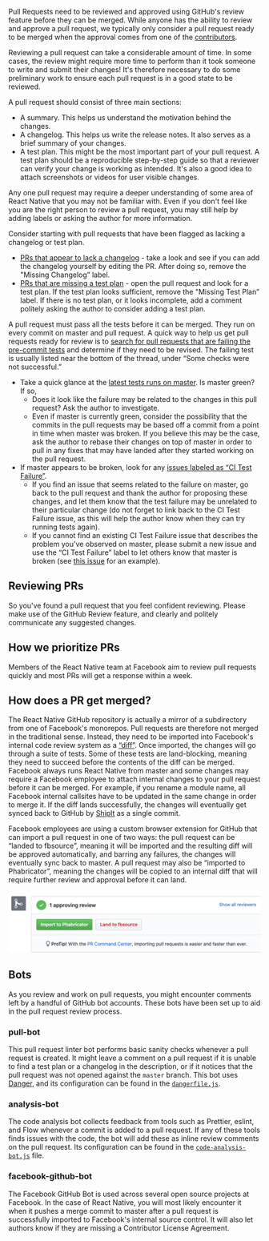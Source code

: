 Pull Requests need to be reviewed and approved using GitHub's review feature before they can be merged. While anyone has the ability to review and approve a pull request, we typically only consider a pull request ready to be merged when the approval comes from one of the [contributors](https://github.com/facebook/react-native/blob/master/ECOSYSTEM.md).

Reviewing a pull request can take a considerable amount of time. In some cases, the review might require more time to perform than it took someone to write and submit their changes! It's therefore necessary to do some preliminary work to ensure each pull request is in a good state to be reviewed.

A pull request should consist of three main sections:

- A summary. This helps us understand the motivation behind the changes.
- A changelog. This helps us write the release notes. It also serves as a brief summary of your changes.
- A test plan. This might be the most important part of your pull request. A test plan should be a reproducible step-by-step guide so that a reviewer can verify your change is working as intended. It's also a good idea to attach screenshots or videos for user visible changes.

Any one pull request may require a deeper understanding of some area of React Native that you may not be familiar with. Even if you don't feel like you are the right person to review a pull request, you may still help by adding labels or asking the author for more information.

Consider starting with pull requests that have been flagged as lacking a changelog or test plan.

- [PRs that appear to lack a changelog](https://github.com/facebook/react-native/pulls?utf8=%E2%9C%93&q=is%3Apr+is%3Aopen+label%3A%22Missing+Changelog%22+) - take a look and see if you can add the changelog yourself by editing the PR. After doing so, remove the "Missing Changelog” label.
- [PRs that are missing a test plan](https://github.com/facebook/react-native/pulls?q=is%3Apr+label%3A%22Missing+Test+Plan%22+is%3Aclosed) - open the pull request and look for a test plan. If the test plan looks sufficient, remove the "Missing Test Plan” label. If there is no test plan, or it looks incomplete, add a comment politely asking the author to consider adding a test plan.

A pull request must pass all the tests before it can be merged. They run on every commit on master and pull request. A quick way to help us get pull requests ready for review is to [search for pull requests that are failing the pre-commit tests](https://github.com/facebook/react-native/pulls?utf8=%E2%9C%93&q=is%3Apr+is%3Aopen+label%3A%22CLA+Signed%22+status%3Afailure+) and determine if they need to be revised. The failing test is usually listed near the bottom of the thread, under “Some checks were not successful.”

- Take a quick glance at the [latest tests runs on master](https://circleci.com/gh/facebook/react-native/tree/master). Is master green? If so,
  - Does it look like the failure may be related to the changes in this pull request? Ask the author to investigate.
  - Even if master is currently green, consider the possibility that the commits in the pull requests may be based off a commit from a point in time when master was broken. If you believe this may be the case, ask the author to rebase their changes on top of master in order to pull in any fixes that may have landed after they started working on the pull request.
- If master appears to be broken, look for any [issues labeled as “CI Test Failure”](https://github.com/facebook/react-native/issues?utf8=%E2%9C%93&q=is%3Aissue+is%3Aopen+label%3A%22%E2%9D%8CCI+Test+Failure%22+).
  - If you find an issue that seems related to the failure on master, go back to the pull request and thank the author for proposing these changes, and let them know that the test failure may be unrelated to their particular change (do not forget to link back to the CI Test Failure issue, as this will help the author know when they can try running tests again).
  - If you cannot find an existing CI Test Failure issue that describes the problem you've observed on master, please submit a new issue and use the “CI Test Failure” label to let others know that master is broken (see [this issue](https://github.com/facebook/react-native/issues/23108) for an example).

## Reviewing PRs

So you've found a pull request that you feel confident reviewing. Please make use of the GitHub Review feature, and clearly and politely communicate any suggested changes.

## How we prioritize PRs

Members of the React Native team at Facebook aim to review pull requests quickly and most PRs will get a response within a week.

## How does a PR get merged?

The React Native GitHub repository is actually a mirror of a subdirectory from one of Facebook's monorepos. Pull requests are therefore not merged in the traditional sense. Instead, they need to be imported into Facebook's internal code review system as a [“diff”](https://www.phacility.com/phabricator/differential/). Once imported, the changes will go through a suite of tests. Some of these tests are land-blocking, meaning they need to succeed before the contents of the diff can be merged. Facebook always runs React Native from master and some changes may require a Facebook employee to attach internal changes to your pull request before it can be merged. For example, if you rename a module name, all Facebook internal callsites have to be updated in the same change in order to merge it. If the diff lands successfully, the changes will eventually get synced back to GitHub by [ShipIt](https://github.com/facebook/fbshipit) as a single commit.

Facebook employees are using a custom browser extension for GitHub that can import a pull request in one of two ways: the pull request can be “landed to fbsource”, meaning it will be imported and the resulting diff will be approved automatically, and barring any failures, the changes will eventually sync back to master. A pull request may also be “imported to Phabricator”, meaning the changes will be copied to an internal diff that will require further review and approval before it can land.

![Screenshot of the custom browser extension. Two buttons are visible: a green one that is titled "Import to Phabricator", and a grey one with "Land to fbsource" in red text. ](images/Importing-Pull-Requests.png)

## Bots

As you review and work on pull requests, you might encounter comments left by a handful of GitHub bot accounts. These bots have been set up to aid in the pull request review process.

### pull-bot

This pull request linter bot performs basic sanity checks whenever a pull request is created. It might leave a comment on a pull request if it is unable to find a test plan or a changelog in the description, or if it notices that the pull request was not opened against the `master` branch. This bot uses [Danger](https://danger.systems), and its configuration can be found in the [`dangerfile.js`](https://github.com/facebook/react-native/blob/master/bots/dangerfile.js).

### analysis-bot

The code analysis bot collects feedback from tools such as Prettier, eslint, and Flow whenever a commit is added to a pull request. If any of these tools finds issues with the code, the bot will add these as inline review comments on the pull request. Its configuration can be found in the [`code-analysis-bot.js`](https://github.com/facebook/react-native/blob/master/scripts/circleci/code-analysis-bot.js) file.

### facebook-github-bot

The Facebook GitHub Bot is used across several open source projects at Facebook. In the case of React Native, you will most likely encounter it when it pushes a merge commit to master after a pull request is successfully imported to Facebook's internal source control. It will also let authors know if they are missing a Contributor License Agreement.
